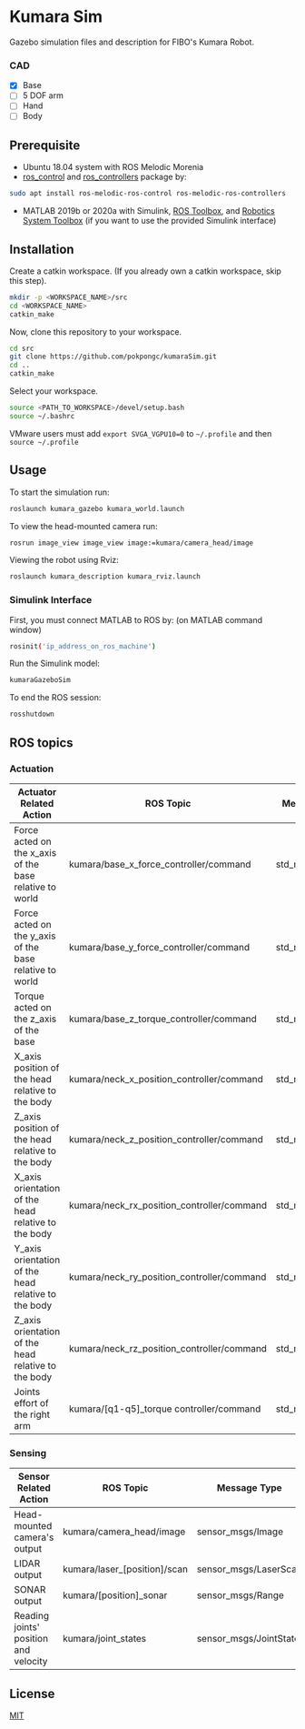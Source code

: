 # Kumara Sim

Gazebo simulation files and description for FIBO's Kumara Robot.

### CAD
- [x] Base
- [ ] 5 DOF arm
- [ ] Hand
- [ ] Body

## Prerequisite

* Ubuntu 18.04 system with ROS Melodic Morenia
* [ros_control](http://wiki.ros.org/ros_control) and [ros_controllers](http://wiki.ros.org/ros_controllers) package by:
```bash
sudo apt install ros-melodic-ros-control ros-melodic-ros-controllers
```
* MATLAB 2019b or 2020a with Simulink, [ROS Toolbox](https://www.mathworks.com/products/ros.html), and [Robotics System Toolbox](https://www.mathworks.com/products/robotics.html) (if you want to use the provided Simulink interface) 

## Installation

Create a catkin workspace. (If you already own a catkin workspace, skip this step).
```bash
mkdir -p <WORKSPACE_NAME>/src
cd <WORKSPACE_NAME>
catkin_make
```
Now, clone this repository to your workspace.
```bash
cd src
git clone https://github.com/pokpongc/kumaraSim.git
cd ..
catkin_make
```
Select your workspace.
```bash
source <PATH_TO_WORKSPACE>/devel/setup.bash
source ~/.bashrc
```
VMware users must add `export SVGA_VGPU10=0` to `~/.profile` and then `source ~/.profile`

## Usage

To start the simulation run:
```bash
roslaunch kumara_gazebo kumara_world.launch
```
To view the head-mounted camera run:
```bash
rosrun image_view image_view image:=kumara/camera_head/image
```
Viewing the robot using Rviz:
```bash
roslaunch kumara_description kumara_rviz.launch 
```
### Simulink Interface

First, you must connect MATLAB to ROS by:
(on MATLAB command window)
```bash
rosinit('ip_address_on_ros_machine')
```
Run the Simulink model:
```bash
kumaraGazeboSim
```
To end the ROS session:
```bash
rosshutdown
```

## ROS topics
### Actuation
Actuator Related Action | ROS Topic | Message Type
------------ | ------------- | -------------
Force acted on the x_axis of the base relative to world | kumara/base_x_force_controller/command | std_msgs/Float64
Force acted on the y_axis of the base relative to world | kumara/base_y_force_controller/command | std_msgs/Float64
Torque acted on the z_axis of the base | kumara/base_z_torque_controller/command | std_msgs/Float64
X_axis position of the head relative to the body | kumara/neck_x_position_controller/command | std_msgs/Float64
Z_axis position of the head relative to the body | kumara/neck_z_position_controller/command | std_msgs/Float64
X_axis orientation of the head relative to the body | kumara/neck_rx_position_controller/command | std_msgs/Float64
Y_axis orientation of the head relative to the body | kumara/neck_ry_position_controller/command | std_msgs/Float64
Z_axis orientation of the head relative to the body | kumara/neck_rz_position_controller/command | std_msgs/Float64
Joints effort of the right arm | kumara/[q1-q5]_torque controller/command | std_msgs/Float64

### Sensing
Sensor Related Action | ROS Topic | Message Type
------------ | ------------- | -------------
Head-mounted camera's output | kumara/camera_head/image | sensor_msgs/Image
LIDAR output | kumara/laser_[position]/scan | sensor_msgs/LaserScan
SONAR output | kumara/[position]_sonar | sensor_msgs/Range
Reading joints' position and velocity | kumara/joint_states | sensor_msgs/JointState

## License
[MIT](https://choosealicense.com/licenses/mit/)
